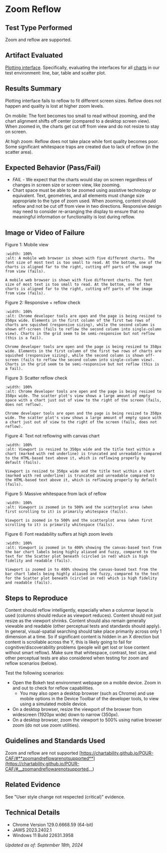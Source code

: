 # Zoom Reflow

## Test Type Performed

Zoom and reflow are supported.

## Artifact Evaluated

[Plotting interface](https://docs.bokeh.org/en/latest/docs/user_guide/basic.html#ug-basic). Specifically, evaluating the interfaces for all [charts](https://quansight-labs.github.io/bokeh-a11y-audit/#_ts1723552414769) in our test environment: line, bar, table and scatter plot.

## Results Summary

Plotting interface fails to reflow to fit different screen sizes. Reflow does not happen and quality is lost at higher zoom levels.

On mobile: The font becomes too small to read without zooming, and the chart alignment shifts off center (compared to a desktop screen view). When zoomed in, the charts get cut off from view and do not resize to stay on screen.

At high zoom: Reflow does not take place while font quality becomes poor. Some significant whitespace traps are created due to lack of reflow (in the scatter area).

## Expected Behavior (Pass/Fail)

- _FAIL_ - We expect that the charts would stay on screen regardless of changes in screen size or screen view, like zooming.
- Chart space must be able to be zoomed using assistive technology or equivalent. Text, geometries, and all elements must change size appropriate to the type of zoom used. When zooming, content should reflow and not be cut off from view in two directions. Responsive design may need to consider re-arranging the display to ensure that no meaningful information or functionality is lost during reflow.

## Image or Video of Failure

Figure 1: Mobile view

```{figure} ./assets/plotting-interface_zoom-reflow_1.jpg
:width: 100%
:alt: A mobile web browser is shown with five different charts. The font size of most text is too small to read. At the bottom, one of the charts is aligned far to the right, cutting off parts of the image from view (fails).

A mobile web browser is shown with five different charts. The font size of most text is too small to read. At the bottom, one of the charts is aligned far to the right, cutting off parts of the image from view (fails).
```

Figure 2: Responsive + reflow check

```{figure} ./assets/plotting-interface_zoom-reflow_2.png
:width: 100%
:alt: Chrome developer tools are open and the page is being resized to 350px wide. Elements in the first column of the first two rows of charts are squished (responsive sizing), while the second column is shown off-screen (fails to reflow the second column into single-column view). Charts in the grid seem to be semi-responsive but not reflow (this is a fail).

Chrome developer tools are open and the page is being resized to 350px wide. Elements in the first column of the first two rows of charts are squished (responsive sizing), while the second column is shown off-screen (fails to reflow the second column into single-column view). Charts in the grid seem to be semi-responsive but not reflow (this is a fail).
```

Figure 3: Scatter reflow check

```{figure} ./assets/plotting-interface_zoom-reflow_3.png
:width: 100%
:alt: Chrome developer tools are open and the page is being resized to 350px wide. The scatter plot's view shows a large amount of empty space with a chart just out of view to the right of the screen (fails, does not reflow).

Chrome developer tools are open and the page is being resized to 350px wide. The scatter plot's view shows a large amount of empty space with a chart just out of view to the right of the screen (fails, does not reflow).
```

Figure 4: Text not reflowing with canvas chart

```{figure} ./assets/plotting-interface_zoom-reflow_4.png
:width: 100%
:alt: Viewport is resized to 350px wide and the title text within a chart (marked with red underline) is truncated and unreadable compared to the HTML-based text above it, which is reflowing properly by default (fails).

Viewport is resized to 350px wide and the title text within a chart (marked with red underline) is truncated and unreadable compared to the HTML-based text above it, which is reflowing properly by default (fails).
```

Figure 5: Massive whitespace from lack of reflow

```{figure} ./assets/plotting-interface_zoom-reflow_5.png
:width: 100%
:alt: Viewport is zoomed in to 500% and the scatterplot area (when first scrolling to it) is primarily whitespace (fails).

Viewport is zoomed in to 500% and the scatterplot area (when first scrolling to it) is primarily whitespace (fails).
```

Figure 6: Font readability suffers at high zoom levels

```{figure} ./assets/plotting-interface_zoom-reflow_6.png
:width: 100%
:alt: Viewport is zoomed in to 400% showing the canvas-based text from the bar chart labels being highly aliased and fuzzy, compared to the text for the Scatter plot beneath (circled in red) which is high fidelity and readable (fails).

Viewport is zoomed in to 400% showing the canvas-based text from the bar chart labels being highly aliased and fuzzy, compared to the text for the Scatter plot beneath (circled in red) which is high fidelity and readable (fails).
```

## Steps to Reproduce

Content should reflow intelligently, especially when a columnar layout is used (columns should reduce as viewport reduces). Content should not just resize as the viewport shrinks. Content should also remain generally viewable and readable (other perceptual tests and standards should apply). In general, visual-spatial searching should take place primarily across only 1 dimension at a time. So if significant content is hidden in an X direction but content is scrollable across the Y, this is likely going to fail for cognitive/discoverability problems (people will get lost or lose content without smart reflow). Make sure that whitespace, contrast, text size, and other perceptual tests are also considered when testing for zoom and reflow scenarios (below).

Test the following scenarios:

- Open the Bokeh test environment webpage on a mobile device. Zoom in and out to check for reflow capabilities.
  - You may also open a desktop browser (such as Chrome) and use mobile options in the Device Toolbar of the developer tools, to view using a simulated mobile device.
- On a desktop browser, resize the viewport of the browser from widescreen (1920px wide) down to narrow (350px).
- On a desktop browser, zoom the viewport to 500% using native browser zoom (do not use zoom utilities).

## Guidelines and Standards Used

Zoom and reflow are not supported [https://chartability.github.io/POUR-CAF/#**zoomandreflowarenotsupported**](https://chartability.github.io/POUR-CAF/#__zoomandreflowarenotsupported__)

## Related Evidence

See "User style change not respected (critical)" evidence.

<!-- ## Known or Documented Issues
(If there is already a github issue created for this test or a related test, it will be listed here.) -->

## Technical Details

- Chrome Version 129.0.6668.59 (64-bit)
- JAWS 2023.2402.1
- Windows 11 Build 22631.3958

_Updated as of: September 18th, 2024_

<!-- ## Notes
I want to note that while the test failed overall, zooming would conditionally pass because the chart and tools do respect those changes. -->
